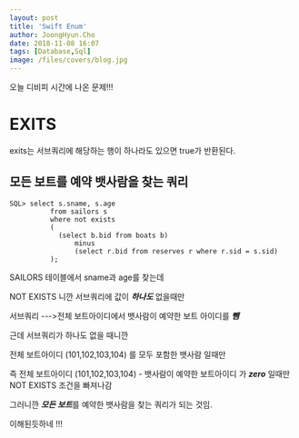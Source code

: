 ```yaml
---
layout: post
title: 'Swift Enum'
author: JoongHyun.Cho
date: 2018-11-08 16:07
tags: [Database,Sql]
image: /files/covers/blog.jpg
---
```


오늘 디비피 시간에 나온 문제!!!

# EXITS

exits는 서브쿼리에 해당하는 행이 하나라도 있으면 true가 반환된다.

## 모든 보트를 예약 뱃사람을 찾는 쿼리

```
SQL> select s.sname, s.age
          from sailors s 
          where not exists
          (
            (select b.bid from boats b) 
                minus 
                (select r.bid from reserves r where r.sid = s.sid)
          );
```

SAILORS 테이블에서 sname과 age를 찾는데

NOT EXISTS 니깐 서브쿼리에 값이 ***하나도*** 없을때만

서브쿼리 --->전체 보트아이디에서 뱃사람이 예약한 보트 아이디를 ***뺌***

근데 서브쿼리가 하나도 없을 때니깐

전체 보트아이디 (101,102,103,104) 를 모두 포함한 뱃사람 일때만 

즉 전체 보트아이디 (101,102,103,104) - 뱃사람이 예약한 보트아이디 가 ***zero*** 일때만 NOT EXISTS 조건을 빠져나감

그러니깐 ***모든 보트***를 예약한 뱃사람을 찾는 쿼리가 되는 것임. 

이해된듯하네 !!!



 


